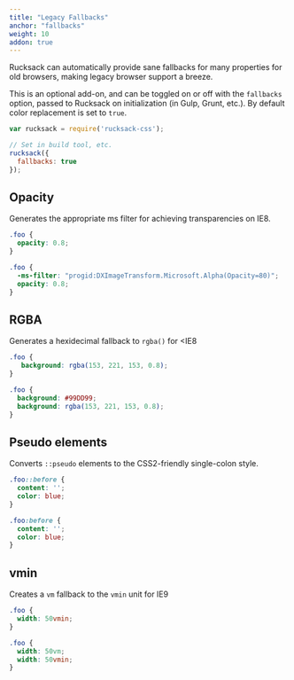 ```yaml
---
title: "Legacy Fallbacks"
anchor: "fallbacks"
weight: 10
addon: true
---
```

Rucksack can automatically provide sane fallbacks for many properties for old browsers, making legacy browser support a breeze.

This is an optional add-on, and can be toggled on or off with the `fallbacks` option, passed to Rucksack on initialization (in Gulp, Grunt, etc.). By default color replacement is set to `true`.

```javascript
var rucksack = require('rucksack-css');

// Set in build tool, etc.
rucksack({
  fallbacks: true
});
```


## Opacity
Generates the appropriate ms filter for achieving transparencies on IE8.

```css
.foo {
  opacity: 0.8;
}
```
```css
.foo {
  -ms-filter: "progid:DXImageTransform.Microsoft.Alpha(Opacity=80)";
  opacity: 0.8;
}
```

## RGBA
Generates a hexidecimal fallback to `rgba()` for <IE8

```css
.foo {
   background: rgba(153, 221, 153, 0.8);
}
```
```css
.foo {
  background: #99DD99;
  background: rgba(153, 221, 153, 0.8);
}
```

## Pseudo elements
Converts `::pseudo` elements to the CSS2-friendly single-colon style.

```css
.foo::before {
  content: '';
  color: blue;
}
```
```css
.foo:before {
  content: '';
  color: blue;
}
```

## vmin
Creates a `vm` fallback to the `vmin` unit for IE9

```css
.foo {
  width: 50vmin;
}
```
```css
.foo {
  width: 50vm;
  width: 50vmin;
}
```
